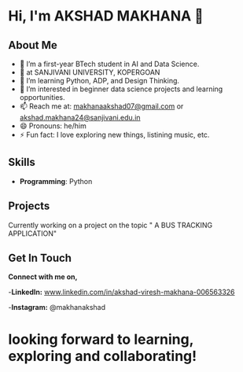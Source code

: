 # Hi, I'm AKSHAD MAKHANA 👋

## About Me

- 👀 I’m a first-year BTech student in AI and Data Science.
- 📍 at SANJIVANI UNIVERSITY, KOPERGOAN 
- 🌱 I’m learning Python, ADP, and Design Thinking.
- 💞️ I’m interested in beginner data science projects and learning opportunities.
- 📫 Reach me at: makhanaakshad07@gmail.com or akshad.makhana24@sanjivani.edu.in
- 😄 Pronouns: he/him 
- ⚡ Fun fact: I love exploring new things, listining music, etc.

## Skills

- **Programming**: Python

## Projects

Currently working on a project on the topic " A BUS TRACKING APPLICATION"

## Get In Touch

**Connect with me on,**

-**LinkedIn:** www.linkedin.com/in/akshad-viresh-makhana-006563326

-**Instagram:** @makhanakshad



# looking forward to learning, exploring and collaborating!



<!---
AKSHAD-MAKHANA/AKSHAD-MAKHANA is a ✨ special ✨ repository because its `README.md` (this file) appears on your GitHub profile.
You can click the Preview link to take a look at your changes.
--->
